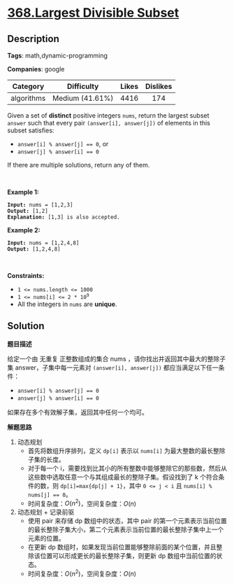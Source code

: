 # [368.Largest Divisible Subset](https://leetcode.com/problems/largest-divisible-subset/description/)

## Description

**Tags**: math,dynamic-programming

**Companies**: google

|  Category  |   Difficulty    | Likes | Dislikes |
| :--------: | :-------------: | :---: | :------: |
| algorithms | Medium (41.61%) | 4416  |   174    |

<p>Given a set of <strong>distinct</strong> positive integers <code>nums</code>, return the largest subset <code>answer</code> such that every pair <code>(answer[i], answer[j])</code> of elements in this subset satisfies:</p>
<ul>
  <li><code>answer[i] % answer[j] == 0</code>, or</li>
  <li><code>answer[j] % answer[i] == 0</code></li>
</ul>
<p>If there are multiple solutions, return any of them.</p>
<p>&nbsp;</p>
<p><strong class="example">Example 1:</strong></p>
<pre><code><strong>Input:</strong> nums = [1,2,3]
<strong>Output:</strong> [1,2]
<strong>Explanation:</strong> [1,3] is also accepted.</code></pre>
<p><strong class="example">Example 2:</strong></p>
<pre><code><strong>Input:</strong> nums = [1,2,4,8]
<strong>Output:</strong> [1,2,4,8]</code></pre>
<p>&nbsp;</p>
<p><strong>Constraints:</strong></p>
<ul>
  <li><code>1 &lt;= nums.length &lt;= 1000</code></li>
  <li><code>1 &lt;= nums[i] &lt;= 2 * 10<sup>9</sup></code></li>
  <li>All the integers in <code>nums</code> are <strong>unique</strong>.</li>
</ul>

## Solution

**题目描述**

给定一个由 无重复 正整数组成的集合 nums ，请你找出并返回其中最大的整除子集 answer，子集中每一元素对 `(answer[i], answer[j])` 都应当满足以下任一条件：

- `answer[i] % answer[j] == 0` 
- `answer[j] % answer[i] == 0`

如果存在多个有效解子集，返回其中任何一个均可。

**解题思路**

1. 动态规划
   - 首先将数组升序排列，定义 `dp[i]` 表示以 `nums[i]` 为最大整数的最长整除子集的长度。
   - 对于每一个 i，需要找到比其小的所有整数中能够整除它的那些数，然后从这些数中选取任意一个与其组成最长的整除子集。假设找到了 k 个符合条件的数，则 `dp[i]=max{dp[j] + 1}`，其中 `0 <= j < i` 且 `nums[i] % nums[j] == 0`。
   - 时间复杂度：$O(n^2)$，空间复杂度：$O(n)$
2. 动态规划 + 记录前驱
   - 使用 pair 来存储 dp 数组中的状态，其中 pair 的第一个元素表示当前位置的最长整除子集大小，第二个元素表示当前位置的最长整除子集中上一个元素的位置。
   - 在更新 dp 数组时，如果发现当前位置能够整除前面的某个位置，并且整除该位置可以形成更长的最长整除子集，则更新 dp 数组中当前位置的状态。
   - 时间复杂度：$O(n^2)$，空间复杂度：$O(n)$
